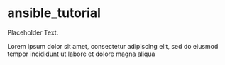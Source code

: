 # ansible_tutorial

Placeholder Text.

Lorem ipsum dolor sit amet, consectetur adipiscing elit, sed do eiusmod tempor incididunt ut labore et dolore magna aliqua
